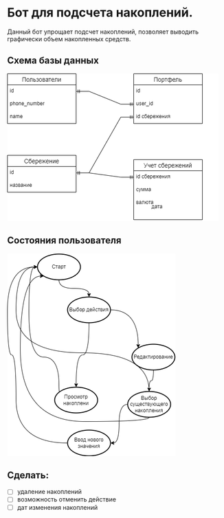 # Бот для подсчета накоплений.
Данный бот упрощает подсчет накоплений, позволяет выводить графически объем накопленных средств.

## Схема базы данных
![alt-текст](schem/db_schem.png)

## Состояния пользователя
![alt-текст](schem/state.png)

## Сделать:
- [ ] удаление накоплений
- [ ] возможность отменить действие
- [ ] дат изменения накоплений
